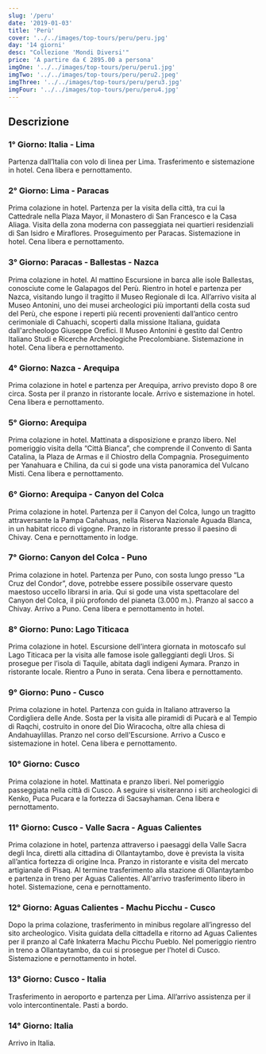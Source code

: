 ```yaml
---
slug: '/peru'
date: '2019-01-03'
title: 'Perù'
cover: '../../images/top-tours/peru/peru.jpg'
day: '14 giorni'
desc: "Collezione 'Mondi Diversi'"
price: 'A partire da € 2895.00 a persona'
imgOne: '../../images/top-tours/peru/peru1.jpg'
imgTwo: '../../images/top-tours/peru/peru2.jpeg'
imgThree: '../../images/top-tours/peru/peru3.jpg'
imgFour: '../../images/top-tours/peru/peru4.jpg'
---
```


<div class="copy">

## Descrizione

### 1° Giorno: Italia - Lima

Partenza dall’Italia con volo di linea per Lima. Trasferimento e sistemazione in hotel. Cena libera e pernottamento.

### 2° Giorno: Lima - Paracas

Prima colazione in hotel. Partenza per la visita della città, tra cui la Cattedrale nella Plaza Mayor, il Monastero di San Francesco e la Casa Aliaga. Visita della zona moderna con passeggiata nei quartieri residenziali di San Isidro e Miraflores. Proseguimento per Paracas. Sistemazione in hotel. Cena libera e pernottamento.

### 3° Giorno: Paracas - Ballestas - Nazca

Prima colazione in hotel. Al mattino Escursione in barca alle isole Ballestas, conosciute come le Galapagos del Perù. Rientro in hotel e partenza per Nazca, visitando lungo il tragitto il Museo Regionale di Ica. All’arrivo visita al Museo Antonini, uno dei musei archeologici più importanti della costa sud del Perù, che espone i reperti più recenti provenienti dall’antico centro cerimoniale di Cahuachi, scoperti dalla missione Italiana, guidata dall'archeologo Giuseppe Orefici. Il Museo Antonini è gestito dal Centro Italiano Studi e Ricerche Archeologiche Precolombiane. Sistemazione in hotel. Cena libera e pernottamento.

### 4° Giorno: Nazca - Arequipa

Prima colazione in hotel e partenza per Arequipa, arrivo previsto dopo 8 ore circa. Sosta per il pranzo in ristorante locale. Arrivo e sistemazione in hotel. Cena libera e pernottamento.

### 5° Giorno: Arequipa

Prima colazione in hotel. Mattinata a disposizione e pranzo libero. Nel pomeriggio visita della “Città Bianca”, che comprende il Convento di Santa Catalina, la Plaza de Armas e il Chiostro della Compagnia. Proseguimento per Yanahuara e Chilina, da cui si gode una vista panoramica del Vulcano Misti. Cena libera e pernottamento.

### 6° Giorno: Arequipa - Canyon del Colca

Prima colazione in hotel. Partenza per il Canyon del Colca, lungo un tragitto attraversante la Pampa Cañahuas, nella Riserva Nazionale Aguada Blanca, in un habitat ricco di vigogne. Pranzo in ristorante presso il paesino di Chivay. Cena e pernottamento in lodge.

### 7° Giorno: Canyon del Colca - Puno

Prima colazione in hotel. Partenza per Puno, con sosta lungo presso “La Cruz del Condor”, dove, potrebbe essere possibile osservare questo maestoso uccello librarsi in aria. Qui si gode una vista spettacolare del Canyon del Colca, il più profondo del pianeta (3.000 m.). Pranzo al sacco a Chivay. Arrivo a Puno. Cena libera e pernottamento in hotel.

### 8° Giorno: Puno: Lago Titicaca

Prima colazione in hotel. Escursione dell’intera giornata in motoscafo sul Lago Titicaca per la visita alle famose isole galleggianti degli Uros. Si prosegue per l’isola di Taquile, abitata dagli indigeni Aymara. Pranzo in ristorante locale. Rientro a Puno in serata. Cena libera e pernottamento.

### 9° Giorno: Puno - Cusco

Prima colazione in hotel. Partenza con guida in Italiano attraverso la Cordigliera delle Ande. Sosta per la visita alle piramidi di Pucarà e al Tempio di Raqchi, costruito in onore del Dio Wiracocha, oltre alla chiesa di Andahuaylillas. Pranzo nel corso dell'Escursione. Arrivo a Cusco e sistemazione in hotel. Cena libera e pernottamento.

### 10° Giorno: Cusco

Prima colazione in hotel. Mattinata e pranzo liberi. Nel pomeriggio passeggiata nella città di Cusco. A seguire si visiteranno i siti archeologici di Kenko, Puca Pucara e la fortezza di Sacsayhaman. Cena libera e pernottamento.

### 11° Giorno: Cusco - Valle Sacra - Aguas Calientes

Prima colazione in hotel, partenza attraverso i paesaggi della Valle Sacra degli Inca, diretti alla cittadina di Ollantaytambo, dove è prevista la visita all’antica fortezza di origine Inca. Pranzo in ristorante e visita del mercato artigianale di Pisaq. Al termine trasferimento alla stazione di Ollantaytambo e partenza in treno per Aguas Calientes. All'arrivo trasferimento libero in hotel. Sistemazione, cena e pernottamento.

### 12° Giorno: Aguas Calientes - Machu Picchu - Cusco

Dopo la prima colazione, trasferimento in minibus regolare all’ingresso del sito archeologico. Visita guidata della cittadella e ritorno ad Aguas Calientes per il pranzo al Cafè Inkaterra Machu Picchu Pueblo. Nel pomeriggio rientro in treno a Ollantaytambo, da cui si prosegue per l’hotel di Cusco. Sistemazione e pernottamento in hotel.

### 13° Giorno: Cusco - Italia

Trasferimento in aeroporto e partenza per Lima. All’arrivo assistenza per il volo intercontinentale. Pasti a bordo.

### 14° Giorno: Italia

Arrivo in Italia.

</div>
